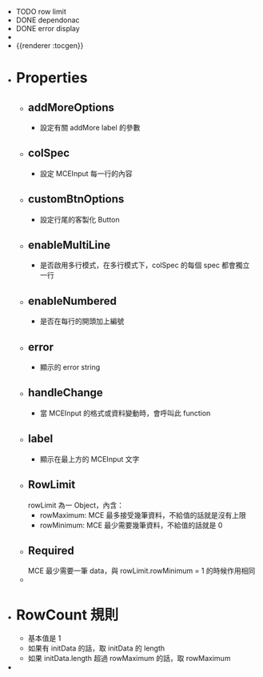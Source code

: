 - TODO row limit
- DONE dependonac
- DONE error display
-
- {{renderer :tocgen}}
- # Properties
	- ## addMoreOptions
		- 設定有關 addMore label 的參數
	- ## colSpec
		- 設定 MCEInput 每一行的內容
	- ## customBtnOptions
		- 設定行尾的客製化 Button
	- ## enableMultiLine
		- 是否啟用多行模式，在多行模式下，colSpec 的每個 spec 都會獨立一行
	- ## enableNumbered
		- 是否在每行的開頭加上編號
	- ## error
		- 顯示的 error string
	- ## handleChange
		- 當 MCEInput 的格式或資料變動時，會呼叫此 function
	- ## label
		- 顯示在最上方的 MCEInput 文字
	- ## RowLimit
	  rowLimit 為一 Object，內含：
		- rowMaximum: MCE 最多接受幾筆資料，不給值的話就是沒有上限
		- rowMinimum: MCE 最少需要幾筆資料，不給值的話就是 0
	- ## Required
	  MCE 最少需要一筆 data，與 rowLimit.rowMinimum = 1 的時候作用相同
	-
- # RowCount 規則
	- 基本值是 1
	- 如果有 initData 的話，取 initData 的 length
	- 如果 initData.length 超過 rowMaximum 的話，取 rowMaximum
-